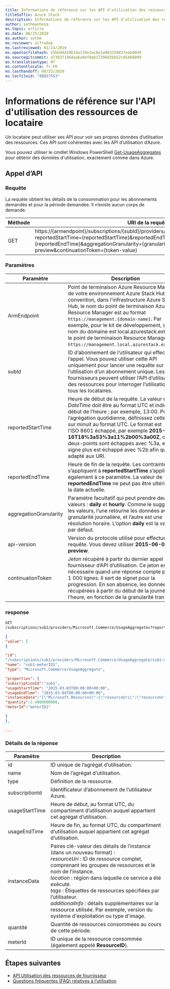 ```yaml
---
title: Informations de référence sur les API d'utilisation des ressources de locataire
titleSuffix: Azure Stack
description: Informations de référence sur les API d'utilisation des ressources, lesquelles récupèrent des informations relatives à l'utilisation d'Azure Stack Hub.
author: sethmanheim
ms.topic: article
ms.date: 08/25/2020
ms.author: sethm
ms.reviewer: alfredop
ms.lastreviewed: 01/14/2019
ms.openlocfilehash: 25bb94429624a1fde1ec8e1a963250837eebd0d9
ms.sourcegitcommit: d73637146daaba0ef0ab1729683bb52c65466099
ms.translationtype: HT
ms.contentlocale: fr-FR
ms.lasthandoff: 08/25/2020
ms.locfileid: "88857553"
---
```

# <a name="tenant-resource-usage-api-reference"></a>Informations de référence sur l'API d'utilisation des ressources de locataire

Un locataire peut utiliser ses API pour voir ses propres données d’utilisation des ressources. Ces API sont cohérentes avec les API d’utilisation d’Azure.

Vous pouvez utiliser le cmdlet Windows PowerShell [Get-UsageAggregates](/powershell/module/azurerm.usageaggregates/get-usageaggregates) pour obtenir des données d'utilisation, exactement comme dans Azure.

## <a name="api-call"></a>Appel d’API

### <a name="request"></a>Requête

La requête obtient les détails de la consommation pour les abonnements demandés et pour la période demandée. Il n’existe aucun corps de demande.

| **Méthode** | **URI de la requête** |
| --- | --- |
| GET |https://{armendpoint}/subscriptions/{subId}/providers/Microsoft.Commerce/usageAggregates?reportedStartTime={reportedStartTime}&reportedEndTime={reportedEndTime}&aggregationGranularity={granularity}&api-version=2015-06-01-preview&continuationToken={token-value} |

### <a name="parameters"></a>Paramètres

| **Paramètre** | **Description** |
| --- | --- |
| ArmEndpoint |Point de terminaison Azure Resource Manager de votre environnement Azure Stack Hub. Par convention, dans l'infrastructure Azure Stack Hub, le nom du point de terminaison Azure Resource Manager est au format `https://management.{domain-name}`. Par exemple, pour le kit de développement, si le nom du domaine est local.azurestack.external, le point de terminaison Resource Manager est `https://management.local.azurestack.external`. |
| subId |ID d’abonnement de l’utilisateur qui effectue l’appel. Vous pouvez utiliser cette API uniquement pour lancer une requête sur l’utilisation d’un abonnement unique. Les fournisseurs peuvent utiliser l’API d’utilisation des ressources pour interroger l’utilisation de tous les locataires. |
| reportedStartTime |Heure de début de la requête. La valeur de *DateTime* doit être au format UTC et indiquer le début de l’heure ; par exemple, 13:00. Pour l’agrégation quotidienne, définissez cette valeur sur minuit au format UTC. Le format est l’ISO 8601 échappé, par exemple **2015-06-16T18%3a53%3a11%2b00%3a00Z**, où les deux-points sont échappés avec %3a, et le signe plus est échappé avec %2b afin qu’il soit adapté aux URI. |
| reportedEndTime |Heure de fin de la requête. Les contraintes qui s’appliquent à **reportedStartTime** s’appliquent également à ce paramètre. La valeur de **reportedEndTime** ne peut pas être ultérieure à la date actuelle. |
| aggregationGranularity |Paramètre facultatif qui peut prendre deux valeurs : **daily** et **hourly**. Comme le suggèrent les valeurs, l’une retourne les données avec une granularité journalière, et l’autre est une résolution horaire. L’option **daily** est la valeur par défaut. |
| api-version |Version du protocole utilisé pour effectuer cette requête. Vous devez utiliser **2015-06-01-preview**. |
| continuationToken |Jeton récupéré à partir du dernier appel au fournisseur d’API d’utilisation. Ce jeton est nécessaire quand une réponse compte plus de 1 000 lignes. Il sert de signet pour la progression. En son absence, les données sont récupérées à partir du début de la journée ou de l’heure, en fonction de la granularité transmise. |

### <a name="response"></a>response

```html
GET
/subscriptions/sub1/providers/Microsoft.Commerce/UsageAggregates?reportedStartTime=reportedStartTime=2014-05-01T00%3a00%3a00%2b00%3a00&reportedEndTime=2015-06-01T00%3a00%3a00%2b00%3a00&aggregationGranularity=Daily&api-version=1.0
```

```json
{
"value": [
{

"id":
"/subscriptions/sub1/providers/Microsoft.Commerce/UsageAggregate/sub1-meterID1",
"name": "sub1-meterID1",
"type": "Microsoft.Commerce/UsageAggregate",

"properties": {
"subscriptionId":"sub1",
"usageStartTime": "2015-03-03T00:00:00+00:00",
"usageEndTime": "2015-03-04T00:00:00+00:00",
"instanceData":"{\"Microsoft.Resources\":{\"resourceUri\":\"resourceUri1\",\"location\":\"Alaska\",\"tags\":null,\"additionalInfo\":null}}",
"quantity":2.4000000000,
"meterId":"meterID1"

}
},

...
```

### <a name="response-details"></a>Détails de la réponse

| **Paramètre** | **Description** |
| --- | --- |
| id |ID unique de l’agrégat d’utilisation. |
| name |Nom de l’agrégat d’utilisation. |
| type |Définition de la ressource. |
| subscriptionId |Identificateur d’abonnement de l’utilisateur Azure. |
| usageStartTime |Heure de début, au format UTC, du compartiment d’utilisation auquel appartient cet agrégat d’utilisation. |
| usageEndTime |Heure de fin, au format UTC, du compartiment d’utilisation auquel appartient cet agrégat d’utilisation. |
| instanceData |Paires clé-valeur des détails de l’instance (dans un nouveau format) :<br>  *resourceUri* : ID de ressource complet, comprenant les groupes de ressources et le nom de l’instance. <br>  *location* : région dans laquelle ce service a été exécuté. <br>  *tags* : Étiquettes de ressources spécifiées par l’utilisateur. <br>  *additionalInfo* : détails supplémentaires sur la ressource utilisée. Par exemple, version du système d'exploitation ou type d'image. |
| quantité |Quantité de ressources consommées au cours de cette période. |
| meterId |ID unique de la ressource consommée (également appelé **ResourceID**). |

## <a name="next-steps"></a>Étapes suivantes

- [API Utilisation des ressources de fournisseur](azure-stack-provider-resource-api.md)
- [Questions fréquentes (FAQ) relatives à l’utilisation](azure-stack-usage-related-faq.md)

